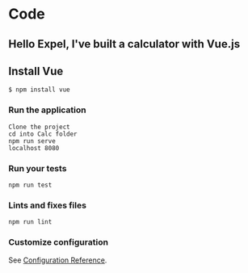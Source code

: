 # Code
## Hello Expel, I've built a calculator with Vue.js

## Install Vue
```
$ npm install vue
```

### Run the application
```
Clone the project
cd into Calc folder
npm run serve
localhost 8080
```

### Run your tests
```
npm run test
```

### Lints and fixes files
```
npm run lint
```

### Customize configuration
See [Configuration Reference](https://cli.vuejs.org/config/).
